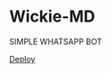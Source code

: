 # Wickie-MD
SIMPLE WHATSAPP BOT

[Deploy](https://heroku.com/deploy?template=https://github.com/abd-khadher1234/Wickie-md)
